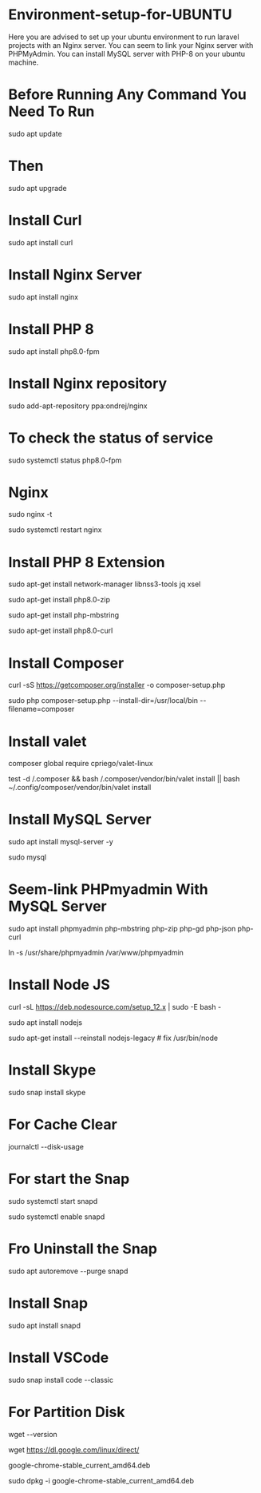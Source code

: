 # Environment-setup-for-UBUNTU
Here you are advised to set up your ubuntu environment to run laravel projects with an Nginx server. You can seem to link your Nginx server with PHPMyAdmin. You can install MySQL server with PHP-8 on your ubuntu machine.

# Before Running Any Command You Need To Run
sudo apt update

# Then
sudo apt upgrade

# Install Curl
sudo apt install curl

# Install Nginx Server
sudo apt install nginx

# Install PHP 8
sudo apt install php8.0-fpm

# Install Nginx repository
sudo add-apt-repository ppa:ondrej/nginx

# To check the status of service
sudo systemctl status php8.0-fpm

# Nginx
sudo nginx -t

sudo systemctl restart nginx

# Install PHP 8 Extension
sudo apt-get install network-manager libnss3-tools jq xsel

sudo apt-get install php8.0-zip

sudo apt-get install php-mbstring

sudo apt-get install php8.0-curl

# Install Composer
curl -sS https://getcomposer.org/installer -o composer-setup.php

sudo php composer-setup.php --install-dir=/usr/local/bin --filename=composer

# Install valet
composer global require cpriego/valet-linux

test -d /.composer && bash /.composer/vendor/bin/valet install || bash ~/.config/composer/vendor/bin/valet install

# Install MySQL Server
sudo apt install mysql-server -y

sudo mysql

# Seem-link PHPmyadmin With MySQL Server
sudo apt install phpmyadmin php-mbstring php-zip php-gd php-json php-curl

ln -s /usr/share/phpmyadmin /var/www/phpmyadmin

# Install Node JS
curl -sL https://deb.nodesource.com/setup_12.x | sudo -E bash -

sudo apt install nodejs

sudo apt-get install --reinstall nodejs-legacy     # fix /usr/bin/node

# Install Skype
sudo snap install skype

# For Cache Clear
journalctl --disk-usage

# For start the Snap
sudo systemctl start snapd

sudo systemctl enable snapd

# Fro Uninstall the Snap
sudo apt autoremove --purge snapd

# Install Snap
sudo apt install snapd

# Install VSCode
sudo snap install code --classic

# For Partition Disk
wget --version

wget https://dl.google.com/linux/direct/

google-chrome-stable_current_amd64.deb

sudo dpkg -i google-chrome-stable_current_amd64.deb